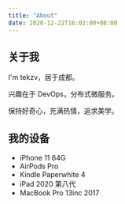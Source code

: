 ```yaml
---
title: "About"
date: 2020-12-22T16:02:00+08:00
---
```


## 关于我

I'm tekzv，居于成都。

兴趣在于 DevOps，分布式微服务。

保持好奇心，充满热情，追求美学。

## 我的设备

- iPhone 11 64G
- AirPods Pro
- Kindle Paperwhite 4
- iPad 2020 第八代
- MacBook Pro 13inc 2017

